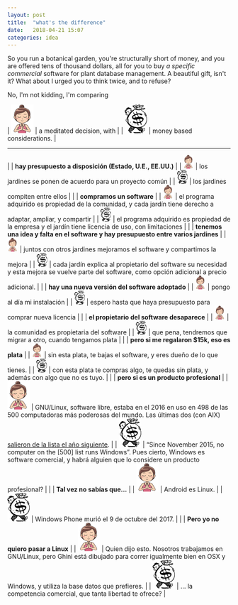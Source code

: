 ```yaml
---
layout: post
title:  "what's the difference"
date:   2018-04-21 15:07
categories: idea
---
```


So you run a botanical garden, you're structurally short of money, and you are
offered tens of thousand dollars, all for you to buy *a specific commercial*
software for plant database management.  A beautiful gift, isn't it?  What
about I urged you to think twice, and to refuse?

No, I'm not kidding, I'm comparing 

| ![freedom](/images/meditate-64.png) | a meditated decision, with    |
| ![dependency](/images/money-64.png) | money based considerations.   |

--------------------------------

| | **hay presupuesto a disposición (Estado, U.E., EE.UU.)**     |
| ![freedom](/images/meditate.png) | los jardines se ponen de acuerdo para un proyecto común     |
| ![dependency](/images/money.png) | los jardines compiten entre ellos     |
| | **compramos un software**     |
| ![freedom](/images/meditate.png) | el programa adquirido es propiedad de la comunidad, y cada jardín tiene derecho a adaptar, ampliar, y compartir     |
| ![dependency](/images/money.png) | el programa adquirido es propiedad de la empresa y el jardín tiene licencia de uso, con limitaciones              |
| | **tenemos una idea y falta en el software y hay presupuesto entre varios jardines**     |
| ![freedom](/images/meditate.png) | juntos con otros jardines mejoramos el software y compartimos la mejora     |
| ![dependency](/images/money.png) | cada jardín explica al propietario del software su necesidad y esta mejora se vuelve parte del software, como opción adicional a precio adicional.     |
| | **hay una nueva versión del software adoptado**   |
| ![freedom](/images/meditate.png) | pongo al día mi instalación   |
| ![dependency](/images/money.png) | espero hasta que haya presupuesto para comprar nueva licencia   |
| | **el propietario del software desaparece**   |
| ![freedom](/images/meditate.png) | la comunidad es propietaria del software   |
| ![dependency](/images/money.png) | que pena, tendremos que migrar a otro, cuando tengamos plata   |
| | **pero si me regalaron $15k, eso es plata**   |
| ![freedom](/images/meditate.png) | sin esta plata, te bajas el software, y eres dueño de lo que tienes.   |
| ![dependency](/images/money.png) | con esta plata te compras algo, te quedas sin plata, y además con algo que no es tuyo.   |
| | **pero si es un producto profesional**   |
| ![freedom](/images/meditate-64.png) | GNU/Linux, software libre, estaba en el 2016 en uso en 498 de las 500 computadoras más poderosas del mundo.  Las últimas dos (con AIX) [salieron de la lista el año siguiente](https://linux.slashdot.org/story/17/11/14/2223227/all-500-of-the-worlds-top-500-supercomputers-are-running-linux).   |
| ![dependency](/images/money-64.png) | “Since November 2015, no computer on the [500] list runs Windows”. Pues cierto, Windows es software comercial, y habrá alguien que lo considere un producto profesional?  |
| | **Tal vez no sabías que...**   |
| ![freedom](/images/meditate-64.png) | Android es Linux.  |
| ![dependency](/images/money-64.png) | Windows Phone murió el 9 de octubre del 2017.  |
| | **Pero yo no quiero pasar a Linux**   |
| ![freedom](/images/meditate-64.png) | Quien dijo esto.  Nosotros trabajamos en GNU/Linux, pero Ghini está dibujado para correr igualmente bien en OSX y Windows, y utiliza la base datos que prefieres.  |
| ![dependency](/images/money-64.png) | … la competencia comercial, que tanta libertad te ofrece?  |
